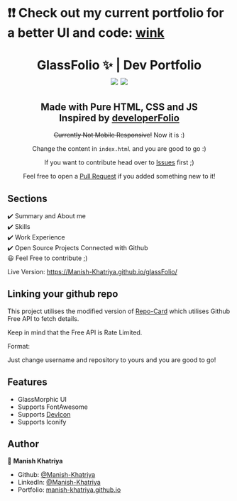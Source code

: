 # ❗❗ Check out my current portfolio for a better UI and code: [wink](https://github.com/Manish-Khatriya/New-Portfolio)

<h1 align="center"> GlassFolio ✨ | Dev Portfolio
<br>
<a href="https://github.com/Manish-Khatriya/glassfolio/blob/master/LICENSE"><img src="https://img.shields.io/github/license/Manish-Khatriya/glassfolio?color=blue"/></a> <a href="https://github.com/Manish-Khatriya/glassfolio/stargazers"><img src="https://img.shields.io/github/stars/Manish-Khatriya/glassfolio"></a>

</h1>

<h2 align="center">
Made with Pure HTML, CSS and JS<br>
Inspired by <a href="https://github.com/saadpasta/developerFolio/">developerFolio</a>
</h2>



<p align="center"><strike>Currently Not Mobile Responsive!</strike> Now it is :)</p>

<p align="center">Change the content in <code>index.html</code> and you are good to go :)</p>

<p align="center">If you want to contribute head over to <a href="https://github.com/Manish-Khatriya/glassfolio/issues">Issues</a> first ;)</p>
<p align="center">Feel free to open a <a href="https://github.com/Manish-Khatriya/glassfolio/issues">Pull Request</a> if you added something new to it!</p>

## Sections
✔️ Summary and About me\
✔️ Skills\
✔️ Work Experience\
✔️ Open Source Projects Connected with Github\
😃 Feel Free to contribute ;)

Live Version: https://Manish-Khatriya.github.io/glassFolio/

## Linking your github repo
This project utilises the modified version of <a href="https://github.com/Tarptaeya/repo-card">Repo-Card</a> which utilises Github Free API to fetch details.

Keep in mind that the Free API is Rate Limited.

Format:

<div class="repo-card" data-repo="username/repository"></div>

Just change 
username
 and 
repository
 to yours and you are good to go!

## Features
- GlassMorphic UI
- Supports FontAwesome
- Supports <a href="https://github.com/devicons/devicon">DevIcon</a>
- Supports Iconify

## Author

👤 **Manish Khatriya**

- Github: [@Manish-Khatriya](https://github.com/Manish-Khatriya)
- LinkedIn: [@Manish-Khatriya](https://linkedin.com/in/manish-khatriya-ab8763249)
- Portfolio: [manish-khatriya.github.io](https://manish-khatriya.github.io/New-Portfolio/)


